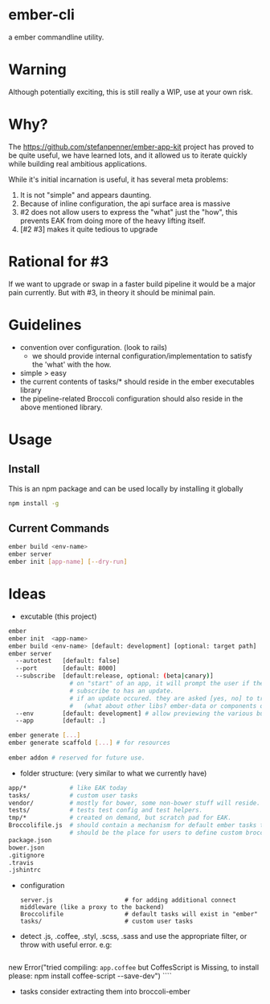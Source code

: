 ember-cli
=========

a ember commandline utility.


Warning
=======

Although potentially exciting, this is still really a WIP, use at your own risk.

Why?
====

The https://github.com/stefanpenner/ember-app-kit project has proved to be quite useful, we have learned lots, and
it allowed us to iterate quickly while building real ambitious applications.

While it's initial incarnation is useful, it has several meta problems:

1. It is not "simple" and appears daunting.
2. Because of inline configuration, the api surface area is massive
3. #2 does not allow users to express the "what" just the "how", this prevents EAK from doing more of the heavy lifting itself.
4. [#2 #3] makes it quite tedious to upgrade

Rational for #3
===============

If we want to upgrade or swap in a faster build pipeline it would be a major pain currently. But with #3, in theory it should be minimal pain.

Guidelines
==========
  - convention over configuration. (look to rails)
    - we should provide internal configuration/implementation to satisfy the 'what' with the how.
  - simple > easy
  - the current contents of tasks/* should reside in the ember executables library
  - the pipeline-related Broccoli configuration should also reside in the above mentioned library.

Usage
===========

Install
------------

This is an npm package and can be used locally by installing it globally

```sh
npm install -g
```

Current Commands
----------------

```sh
ember build <env-name>
ember server
ember init [app-name] [--dry-run]
```

Ideas
=====
  - excutable  (this project)

  ```sh
  ember
  ember init  <app-name>
  ember build <env-name> [default: development] [optional: target path]
  ember server
    --autotest   [default: false]
    --port       [default: 8000]
    --subscribe  [default:release, optional: (beta|canary)] 
                   # on "start" of an app, it will prompt the user if the channel they
                   # subscribe to has an update.
                   # if an update occured. they are asked [yes, no] to try the update (using bower)
                   #   (what about other libs? ember-data or components or..)
    --env        [default: development] # allow previewing the various build envs.
    --app        [default: .]

  ember generate [...]
  ember generate scaffold [...] # for resources
      
  ember addon # reserved for future use.
  ```
  - folder structure: (very similar to what we currently have)
  
  ```sh
  app/*            # like EAK today
  tasks/           # custom user tasks
  vendor/          # mostly for bower, some non-bower stuff will reside.
  tests/           # tests test config and test helpers.
  tmp/*            # created on demand, but scratch pad for EAK.
  Broccolifile.js  # should contain a mechanism for default ember tasks to be loaded
                   # should be the place for users to define custom broccoli related things.
  package.json
  bower.json
  .gitignore
  .travis
  .jshintrc
  ```
  
  - configuration
    ```shell
    server.js                    # for adding additional connect middleware (like a proxy to the backend)
    Broccolifile                 # default tasks will exist in "ember"
    tasks/                       # custom user tasks
    ```
  - detect .js, .coffee, .styl, .scss, .sass
    and use the appropriate filter, or throw with useful error.
    e.g: 
    ```javascript
new Error("tried compiling: `app.coffee` but CoffesScript is Missing, to install please: npm install coffee-script --save-dev")
     ````

  - tasks
    consider extracting them into broccoli-ember
